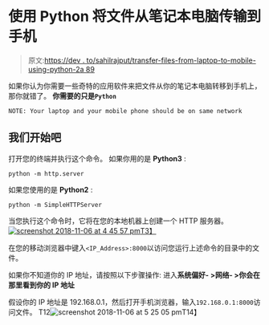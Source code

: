 # 使用 Python 将文件从笔记本电脑传输到手机

> 原文:[https://dev . to/sahilrajput/transfer-files-from-laptop-to-mobile-using-python-2a 89](https://dev.to/sahilrajput/transfer-files-from-laptop-to-mobile-using-python-2a89)

如果你认为你需要一些奇特的应用软件来把文件从你的笔记本电脑转移到手机上，那你就错了。
**你需要的只是`Python`**

`NOTE: Your laptop and your mobile phone should be on same network`

## 我们开始吧

打开您的终端并执行这个命令。
如果你用的是 **Python3** :

```
python -m http.server 
```

如果您使用的是 **Python2** :

```
python -m SimpleHTTPServer 
```

当您执行这个命令时，它将在您的本地机器上创建一个 HTTP 服务器。
[![screenshot 2018-11-06 at 4 45 57 pm](../Images/3cf945373db27d5d3ea7c384d9fad94f.png)T3】](https://res.cloudinary.com/practicaldev/image/fetch/s--us95dxsP--/c_limit%2Cf_auto%2Cfl_progressive%2Cq_auto%2Cw_880/https://user-images.githubusercontent.com/20112458/48061065-c4c6f880-e1e3-11e8-9d35-7aaac69d1adf.png)

在您的移动浏览器中键入`<IP_Address>:8000`以访问您运行上述命令的目录中的文件。

如果你不知道你的 IP 地址，请按照以下步骤操作:
进入**系统偏好- >网络- >你会在那里看到你的 IP 地址**

假设你的 IP 地址是 192.168.0.1，然后打开手机浏览器，输入`192.168.0.1:8000`访问文件。
T12![screenshot 2018-11-06 at 5 25 05 pm](../Images/73349d2d69e8d697679658a800c9939a.png)T14】